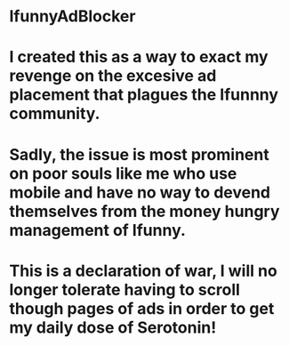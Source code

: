 # IfunnyAdBlocker
# I created this as a way to exact my revenge on the excesive ad placement that plagues the Ifunnny community. 
# Sadly, the issue is most prominent on poor souls like me who use mobile and have no way to devend themselves from the money hungry management of Ifunny.
# This is a declaration of war, I will no longer tolerate having to scroll though pages of ads in order to get my daily dose of Serotonin!
